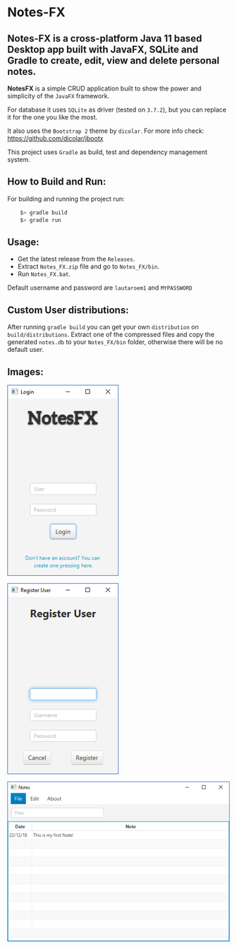 # Notes-FX

## Notes-FX is a cross-platform Java 11 based Desktop app built with JavaFX, SQLite and Gradle to create, edit, view and delete personal notes.

**NotesFX** is a simple CRUD application built to show the power and simplicity of the `JavaFX` framework.

For database it uses `SQLite` as driver (tested on `3.7.2`), but you can replace it for the one you like the most.

It also uses the `Bootstrap 2` theme by `dicolar`.
For more info check: https://github.com/dicolar/jbootx

This project uses `Gradle` as build, test and dependency management system.

## How to Build and Run:

For building and running the project run:

``` powershell
    $> gradle build
    $> gradle run
```

## Usage:

- Get the latest release from the `Releases`.
- Extract `Notes_FX.zip` file and go to `Notes_FX/bin`.
- Run `Notes_FX.bat`.

Default username and password are `lautaroem1` and `MYPASSWORD`

## Custom User distributions:

After running `gradle build` you can get your own `distribution` on `build/distributions`. Extract one of the compressed files and copy the generated `notes.db` to your `Notes_FX/bin` folder, otherwise there will be no default user.

## Images:

![Login](screens/login.png)

![Register New User](screens/register.png)

![Notes](screens/notes.png)
